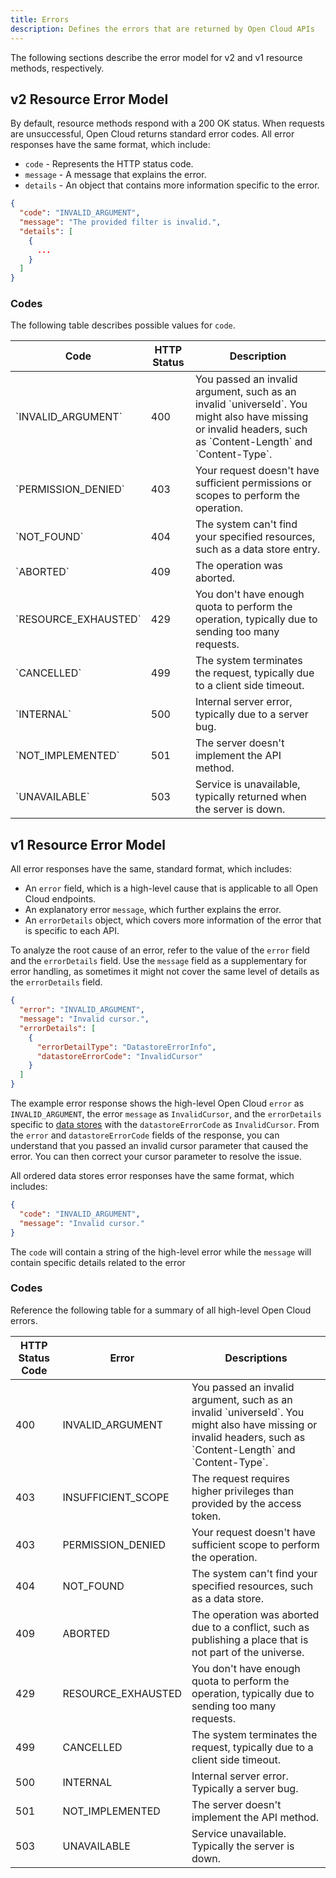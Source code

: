 ```yaml
---
title: Errors
description: Defines the errors that are returned by Open Cloud APIs
---
```


The following sections describe the error model for v2 and v1 resource methods,
respectively.

## v2 Resource Error Model

By default, resource methods respond with a 200 OK status. When requests are
unsuccessful, Open Cloud returns standard error codes. All error responses have
the same format, which include:

- `code` - Represents the HTTP status code.
- `message` - A message that explains the error.
- `details` - An object that contains more information specific to the error.

```json title='Example Error'
{
  "code": "INVALID_ARGUMENT",
  "message": "The provided filter is invalid.",
  "details": [
    {
      ...
    }
  ]
}
```

### Codes

The following table describes possible values for `code`.

<table>
  <thead>
    <tr>
      <th>Code</th>
      <th>HTTP Status</th>
      <th>Description</th>
    </tr>
  </thead>
  <tbody>
    <tr>
      <td>`INVALID_ARGUMENT`</td>
      <td>400</td>
      <td>You passed an invalid argument, such as an invalid `universeId`. You might also have missing or invalid headers, such as `Content-Length` and `Content-Type`.</td>
    </tr>
    <tr>
      <td>`PERMISSION_DENIED`</td>
      <td>403</td>
      <td>Your request doesn't have sufficient permissions or scopes to perform the operation.</td>
    </tr>
    <tr>
      <td>`NOT_FOUND`</td>
      <td>404</td>
      <td>The system can't find your specified resources, such as a data store entry.</td>
    </tr>
    <tr>
      <td>`ABORTED`</td>
      <td>409</td>
      <td>The operation was aborted.</td>
    </tr>
    <tr>
      <td>`RESOURCE_EXHAUSTED`</td>
      <td>429</td>
      <td>You don't have enough quota to perform the operation, typically due to sending too many requests.</td>
    </tr>
    <tr>
      <td>`CANCELLED`</td>
      <td>499</td>
      <td>The system terminates the request, typically due to a client side timeout.</td>
    </tr>
    <tr>
      <td>`INTERNAL`</td>
      <td>500</td>
      <td>Internal server error, typically due to a server bug.</td>
    </tr>
    <tr>
      <td>`NOT_IMPLEMENTED`</td>
      <td>501</td>
      <td>The server doesn't implement the API method.</td>
    </tr>
    <tr>
      <td>`UNAVAILABLE`</td>
      <td>503</td>
      <td>Service is unavailable, typically returned when the server is down.</td>
    </tr>
  </tbody>
</table>

## v1 Resource Error Model

All error responses have the same, standard format, which includes:

- An `error` field, which is a high-level cause that is applicable to all Open Cloud endpoints.
- An explanatory error `message`, which further explains the error.
- An `errorDetails` object, which covers more information of the error that is specific to each API.

To analyze the root cause of an error, refer to the value of the `error` field and the `errorDetails` field. Use the `message` field as a supplementary for error handling, as sometimes it might not cover the same level of details as the `errorDetails` field.

```json title='Example Standard DataStores Error Response'
{
  "error": "INVALID_ARGUMENT",
  "message": "Invalid cursor.",
  "errorDetails": [
    {
      "errorDetailType": "DatastoreErrorInfo",
      "datastoreErrorCode": "InvalidCursor"
    }
  ]
}
```

The example error response shows the high-level Open Cloud `error` as `INVALID_ARGUMENT`, the error `message` as `InvalidCursor`, and the `errorDetails` specific to [data stores](../../reference/cloud/datastores-api/v1.json) with the `datastoreErrorCode` as `InvalidCursor`. From the `error` and `datastoreErrorCode` fields of the response, you can understand that you passed an invalid cursor parameter that caused the error. You can then correct your cursor parameter to resolve the issue.

All ordered data stores error responses have the same format, which includes:

```json title='Example Ordered DataStores Error Response'
{
  "code": "INVALID_ARGUMENT",
  "message": "Invalid cursor."
}
```

The `code` will contain a string of the high-level error while the `message` will contain specific details related to the error

### Codes

Reference the following table for a summary of all high-level Open Cloud errors.

<table>
  <thead>
    <tr>
      <th>HTTP Status Code</th>
      <th>Error</th>
      <th>Descriptions</th>
    </tr>
  </thead>
  <tbody>
    <tr>
      <td>400</td>
      <td>INVALID_ARGUMENT</td>
      <td>You passed an invalid argument, such as an invalid `universeId`. You might also have missing or invalid headers, such as `Content-Length` and `Content-Type`.</td>
    </tr>
    <tr>
      <td>403</td>
      <td>INSUFFICIENT_SCOPE</td>
      <td>The request requires higher privileges than provided by the access token.</td>
    </tr>
    <tr>
      <td>403</td>
      <td>PERMISSION_DENIED</td>
      <td>Your request doesn't have sufficient scope to perform the operation.</td>
    </tr>
    <tr>
      <td>404</td>
      <td>NOT_FOUND</td>
      <td>The system can't find your specified resources, such as a data store.</td>
    </tr>
    <tr>
      <td>409</td>
      <td>ABORTED</td>
      <td>The operation was aborted due to a conflict, such as publishing a place that is not part of the universe.</td>
    </tr>
    <tr>
      <td>429</td>
      <td>RESOURCE_EXHAUSTED</td>
      <td>You don't have enough quota to perform the operation, typically due to sending too many requests.</td>
    </tr>
    <tr>
      <td>499</td>
      <td>CANCELLED</td>
      <td>The system terminates the request, typically due to a client side timeout.</td>
    </tr>
    <tr>
      <td>500</td>
      <td>INTERNAL</td>
      <td>Internal server error. Typically a server bug.</td>
    </tr>
    <tr>
      <td>501</td>
      <td>NOT_IMPLEMENTED</td>
      <td>The server doesn't implement the API method.</td>
    </tr>
    <tr>
      <td>503</td>
      <td>UNAVAILABLE</td>
      <td>Service unavailable. Typically the server is down.</td>
    </tr>
  </tbody>
</table>
